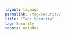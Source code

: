 ```yaml
---
layout: tagpage
permalink: /tag/security/
title: "Tag: Security"
tag: Security
robots: noindex
---
```

